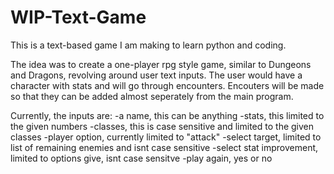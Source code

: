 # WIP-Text-Game
This is a text-based game I am making to learn python and coding.

The idea was to create a one-player rpg style game, similar to Dungeons and Dragons, revolving around user text inputs. 
The user would have a character with stats and will go through encounters.
Encouters will be made so that they can be added almost seperately from the main program.

Currently, the inputs are:
-a name, this can be anything
-stats, this limited to the given numbers
-classes, this is case sensitive and limited to the given classes
-player option, currently limited to "attack"
-select target, limited to list of remaining enemies and isnt case sensitive
-select stat improvement, limited to options give, isnt case sensitve
-play again, yes or no
